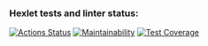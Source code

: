 ### Hexlet tests and linter status:
[![Actions Status](https://github.com/SHArtyom/python-project-50/workflows/hexlet-check/badge.svg)](https://github.com/SHArtyom/python-project-50/actions)
[![Maintainability](https://api.codeclimate.com/v1/badges/39f82bf32739fa9427e6/maintainability)](https://codeclimate.com/github/SHArtyom/python-project-50/maintainability)
[![Test Coverage](https://api.codeclimate.com/v1/badges/39f82bf32739fa9427e6/test_coverage)](https://codeclimate.com/github/SHArtyom/python-project-50/test_coverage)
